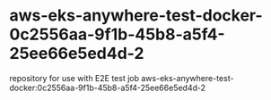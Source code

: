 # aws-eks-anywhere-test-docker-0c2556aa-9f1b-45b8-a5f4-25ee66e5ed4d-2
repository for use with E2E test job aws-eks-anywhere-test-docker:0c2556aa-9f1b-45b8-a5f4-25ee66e5ed4d-2

